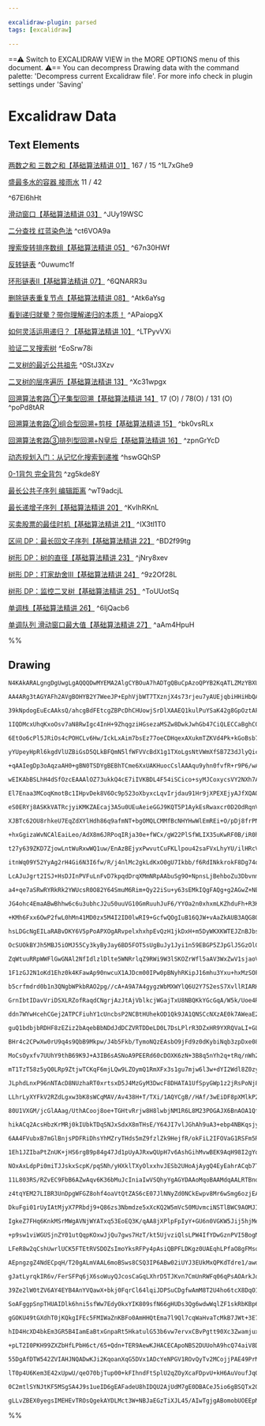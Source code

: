 ```yaml
---

excalidraw-plugin: parsed
tags: [excalidraw]

---
```

==⚠  Switch to EXCALIDRAW VIEW in the MORE OPTIONS menu of this document. ⚠== You can decompress Drawing data with the command palette: 'Decompress current Excalidraw file'. For more info check in plugin settings under 'Saving'


# Excalidraw Data
## Text Elements
[两数之和 三数之和【基础算法精讲 01】](https://www.bilibili.com/video/BV1bP411c7oJ/) 167 / 15 ^1L7xGhe9

[盛最多水的容器 接雨水](https://www.bilibili.com/video/BV1Qg411q7ia/) 11 / 42

 ^67El6hHt

[滑动窗口【基础算法精讲 03】](https://www.bilibili.com/video/BV1hd4y1r7Gq/) ^JUy19WSC

[二分查找 红蓝染色法](https://www.bilibili.com/video/BV1AP41137w7/) ^ct6VOA9a

[搜索旋转排序数组【基础算法精讲 05】](https://www.bilibili.com/video/BV1QK411d76w/) ^67n30HWf

[反转链表](https://www.bilibili.com/video/BV1sd4y1x7KN/) ^0uwumc1f

[环形链表II【基础算法精讲 07】](https://www.bilibili.com/video/BV1KG4y1G7cu/) ^6QNARR3u

[删除链表重复节点【基础算法精讲 08】](https://www.bilibili.com/video/BV1VP4y1Q71e/) ^Atk6aYsg

[看到递归就晕？带你理解递归的本质！](https://www.bilibili.com/video/BV1UD4y1Y769/) ^APaiopgX

[如何灵活运用递归？【基础算法精讲 10】](https://www.bilibili.com/video/BV18M411z7bb/) ^LTPyvVXi

[验证二叉搜索树](https://www.bilibili.com/video/BV14G411P7C1/) ^EoSrw78i

[二叉树的最近公共祖先](https://www.bilibili.com/video/BV1W44y1Z7AR/) ^0StJ3Xzv

[二叉树的层序遍历【基础算法精讲 13】](https://www.bilibili.com/video/BV1hG4y1277i/) ^Xc31wpgx

[回溯算法套路①子集型回溯【基础算法精讲 14】](https://www.bilibili.com/video/BV1mG4y1A7Gu/)
17 (O) / 78(O) / 131 (O) ^poPd8tAR

[回溯算法套路②组合型回溯+剪枝【基础算法精讲 15】](https://www.bilibili.com/video/BV1xG4y1F7nC/) ^bk0vsRLx

[回溯算法套路③排列型回溯+N皇后【基础算法精讲 16】](https://www.bilibili.com/video/BV1mY411D7f6/) ^zpnGrYcD

[动态规划入门：从记忆化搜索到递推](https://www.bilibili.com/video/BV1Xj411K7oF/) ^hswGQhSP

[0-1背包 完全背包](https://www.bilibili.com/video/BV16Y411v7Y6/) ^zg5kde8Y

[最长公共子序列 编辑距离](https://www.bilibili.com/video/BV1TM4y1o7ug/) ^wT9adcjL

[最长递增子序列【基础算法精讲 20】](https://www.bilibili.com/video/BV1ub411Q7sB/) ^KvIhRKnL

[买卖股票的最佳时机【基础算法精讲 21】](https://www.bilibili.com/video/BV1ho4y1W7QK/) ^IX3tl1T0

[区间 DP：最长回文子序列【基础算法精讲 22】](https://www.bilibili.com/video/BV1Gs4y1E7EU/) ^BD2f99tg

[树形 DP：树的直径【基础算法精讲 23】](https://www.bilibili.com/video/BV17o4y187h1/) ^jNry8xev

[树形 DP：打家劫舍III【基础算法精讲 24】](https://www.bilibili.com/video/BV1vu4y1f7dn/) ^9z2Of28L

[树形 DP：监控二叉树【基础算法精讲 25】](https://www.bilibili.com/video/BV1oF411U7qL/) ^ToUUotSq

[单调栈【基础算法精讲 26】](https://www.bilibili.com/video/BV1VN411J7S7/) ^6IjQacb6

[单调队列 滑动窗口最大值【基础算法精讲 27】](https://www.bilibili.com/video/BV1bM411X72E/) ^aAm4HpuH

%%
## Drawing
```compressed-json
N4KAkARALgngDgUwgLgAQQQDwMYEMA2AlgCYBOuA7hADTgQBuCpAzoQPYB2KqATLZMzYBXUtiRoIACyhQ4zZAHoFAc0JRJQgEYA6bGwC2CgF7N6hbEcK4OCtptbErHALRY8RMpWdx8Q1TdIEfARcZgRmBShcZQUebQA2bR4aOiCEfQQOKGZuAG1wMFAwYogSbgh4gEUAYQB1ADVsAC0AM0w2gDkeJuUAKQAxfX1cXpTiyFhEcsDsKI5lYLGSzG5n

AA4ARg3tAGYAFh2AVgBOHYB2Y7WeeJP+EphVjbWT7TXznjX4s73rjeu7yAUEjqbiHHiHbQABh2W2O0Pil0uewBUgQhGU0lBZ20e2eGy+8R4xw2B2J8RR1gW4lQkJRzCgpDYAGsENU2Pg2KRygBiDYIPl8paQTS4bBM5SMoQcYhsjlciTczQ8Fo8TSaIUQFqEfD4ADKsEWEkEHg19MZLNqwMk3D4BQEDOZCH1MEN6GNZRRkoxHHCOTQGxRbDgorUD

39kNpdogEuEcAAksQ/ahcgBdFEtcgZBPcDhCHUowjSrDlXAAEQ1kulPuYSaK42g8GpOztAF86QgEMRuBsdp9DjDIQcUYwWOwuGgdudh0xWJwOpwxNw1lcngjDmcC8xS2koJ3uC0CGEUZphNKAKLBDJZJOplFCODEXC7rv+s47Qc7eKfN48ANRogcEyOZ5vgKIcmKe5oAe+BhAUbYFHWkBlBIAAa9SVOwcbWJIAD6tRQAAMvSACCABKUCkWcSAopM

1IQDMcxUhqKxoOsv7aN8RwIgc4InH+9ZhqgziHGsezaMSZw8DwkJwhGb47CiQLECCaBghC0KwvCiKiSikhohiUBYjieIEkSJI7GSFLzK6kb1majqypyPICvy1FRiKYoxlKMrsk5CpKiqaoalqOrOq6EDul2dIOhaVo2tF5pOgadGRRWwjer63aBsG2Cht2EYol58aJnkaZRhmuBZi+qC5vmUaFsQxYSLg/Rpd51a1naEyNtwzbjPBdkdtVGzEuCH

6EtOo6cPl5JRiOs4cPOHCLv6Hw/IckLxAim7bsEz77oeCDHqexAXukmTZKVd4Pk+kGoBsb7jWskJnBsL1gYWQFoLVoH/mwEHVdBsHFANhT1dVEAbARZyYAA4npxwarR5S7pghkoixQmbNiZybXiPBnGc8QjSignOE8PxQhsIlvIcNzxBZClRkpKmoASun6ZiaDglZTFoLZJT2SyjnyugvKuYKx6iuKlY+XKPIBaq6rptqerJeUqUJY6lrKda3Nay

yYUpeyHpRl6kgdVlUZBiGsD5QLkBFQmN5lfWFVVcBdX1g1TXoLgsNtVWmXfSB7Z3dJlyQicxwiZNC02htcdjktK33VskIfET/Y7Tud1A0d7knWdV6XWgt5Rvej77a+76Thtxy4z2H2AeU0iyPISgUF32iaNqhC90QugGAoZiNWwCgAEL1BsmgAAp7Fs2BnGwvQKBq4EsoDh00VghkSIAPBuAAj7uS5IAJHKAA6mgDScoAMSqoIAkHJX9fgAIDIAX

+qAAIegDp3oAqzaAH0+gBN0TSDYgBEBhTCme6XxUAKHuocCslAAAqu9yhn0fvfR+r9P6/wAZCYBKYAAUbc5CKAUF3CgPc+4D0IEPQwo8EDjynjPeei9l6rwAJTgLOJA6BwVOBQF1IQIw1JpLph4f0Sq2pBKHB3mjYiRBlDjnQMEFo6M5pMCgOYAgMj0TyOgEGDUegsi4ELEwbMIcvYlE5OiQsBAEFo3KEfE+F8b6oJvug7+/9AEgLAfiDhUDqYal

wEIKAbBSLhH4dSfOzcEAAAlOZ73ukkQ4cE7iIVKBDL4F54iSCico+syMJCoxycsVY2NXh7ARFJU4Wcvik0eGcDa4ljg/B4EcPYdMXqzXrCzPWqAji2nrHpdEXNUB1N5jZA2rJfKiwgOLFyGoPIyxOiLBWyolbBVVkbDWJsopRiFggHWrM+mCxiklF0xsTSenShbYO91sq20Em9B20ZJTFRdumTMCATE1VDvVIsmMIC4CiYHYgltTG/UGndP4k5jh

El7Enaa3MCoqKmotBc1IHpvDek8V6Oc9p523oXbyxcLqvIrjdau91Hr9jXPEXEjyAJfXQAQjuxDu4UIoVQkeJBaGT2npUZQC8NgAEczhWDXmBf6m8DowQLrkxBB9j65EANtugAAc0AFiagAWG0ACFugBO7UABZqqBAClxoAC7T1WgLTpwn4AAdDg1rYEUBsXEiASq1Var1Yak1eCmVEJIWQog7K9DUK5XQ3l/KtjCtFWwrYFqeDWttcIrIfCBE2k

eS0ERYj8ASKkVATRcjyiKMKZAEcaj3A5u0UEuAeieGGJ9KQT5P1AykEsRwaxcr0D2OdRqnV+rjWmq8RsaNsauAUkCcE0JSa0AMiEDKkoAFomxO7AkpJCFwblF6AAVRgCNWoupqhIx6vkxBGNin4iSMcGOexoUvSOMcDp9xHg3GxN+G9Jwri9knIpOKE5YVRgGQZBOozqSPN2UshULlJbuWll5aUIGxaKyCirUK6sjRbNNMc/Z3TDn2kShs5D5yza

XJBTc62OU8rhkeU7EqZdXYlHdh86q9afmNT+bgOMQLCMMfBcNHYHwWlEmREi+O/pDj8frPNZOqL8q9jfJ8LaOKEDkoiQS88l5iVXVJVXCFj0+PSZ7Ezes9LW4yEIZ3Vl5C+4cpocGjYkhiB7E3aQM4sNBVir+gDKVR4owFLsQqwAi3aAAqlQA6V6AGPlVxmCaQ7E8Xah1SD/PBdC+46EID8FGeZT6tl5mA2crHjy6ztn7OOecyw7hCawnJvjVAUR

+hxGgizaWvNCAlEaiLeo/AdX8m6JRPoqIRja30e+fWCx/gW22PlSfWLIX35uKwRF0B/iR0hNYOO1Ak7p2QFnTEwZcTtjgiXcUFJyF0CzHiPUAA8sRY4uA91TAPbYo9rFNgQhEm9G4z0eycRqaxamhJtD1xEr2PjokRMlC6QnPTJRf1DJ5lGSkYydnHJg9MsDbl6zzKg3LPysGVnwfKuspDboUPjPQ/FOH2G8cRQJ/hvwVyaxWwGyRu2ZHCrPOdmp

t27y639ZKD7ZjowLntWuRxwWQ1uw/EnAzBEjyxPwvutCuFKLlpou42saFVxLhyYU/ilHRcVPXlZyUSut1hpacad8P4bxm4MqkCl71pm/UZeHpZnLxFGFvYoGcFz+mJV4ulVm7zJ9AAxcoAMCVACn5oAPyNUCACK/QAuyGAGXzQATkFf1m56eBranVB7D5H2PCfPXW5M6Q9Lg9MuO/oc7gV5w3cKCK+VxNgiU1pqqxmmrnnd5tYUQ1gtDBVEtdbzo

itnWq09Y52YyAg2rH4Gi6N3I6fw/R/j4nlMc2gkLdKxO0gU7Ikbb/f6RdINkkrokF8Dg74om1BaFduiXm7tY2pkkPGawzhXHXIOSRUYyYkjqa8B6dStgP7BMrj9us3AXw/E4O863ML+9YMOgG4yCOMyrkcykGsssBcGysOOiGpymyeGdkaGn6vA4yOG+OWBJQ5shGIBI+9O9yiK9YFGJKbOlUdGnsYKXOvyJYAA0mxgLpzgIMLqpDeqJCJA/nLt2

LcAJuJgrt2ISJ+HsDJInPVFuLnFvD7kpqdDrqXMmNRpAAbuSg9O+NpnsLjBehboZu3DbvnmZoXg7kGjlpUKwQKsQETBQB7jOl7ooR5rKiNm2gqoADgmgARL6ADTpoADbxgAScaADxeufIACN+8WWChwkWye9qqeuQvhgRoRERURNIMROeJheevq/c9uga2W9CNhdhDhlexWvCK+vAdeWQlW1WqktWsi2i+aTWXeJaDRKMHWUYXW1axifWw+EAo+z

a4+qe7aSRwRYRkRk2YWUcsR0O82Y64SmuM6Rim+Qy22iSu+y63sEMkIQgFAQg+g2AGwZ+NE+66Al+UYmM6wJICQl6hwwmwmokzwH2QkPYNKUIn4v4DMb0+hmGEAIO/orSHMm2/60O1k0BJODkkyzkEsyOJQqOSBUJ/kWOqBbsuOGBuGps2BiURO+sEJhsZOmslOGUNO/otyuUDO90VBJQNBeukAtGQ+TBSELBzUBEHBJJXyfRYQEKzwoucITwQhA

JG4ohc4EmaABwBhhw6c6u3ubhcJ2u50uuVG10GmRuuhJuF6/YYOa2n0xhxmLKZhduFh+R3K9CzAeWGwmAZwrBHQTha2Lh7mq20AwxCqgAs8oBGAB/KYABYRSeZsKeHhTqbpXpmRepaW5hlCReVhpp5plp1ppR1eFRQi5U9etRqAEBJQBSPeTRk0xaGibR7WfenRA+NaDJDaTaw2jq7agZ3pC+w6S+8x3AK2G+YB8SO2Gxe2++6AVQHQZEpEOwQg5

+KMh6Fxx6OwP2fwL0hMn41MD0zx5M4I2ID0lwRI9+GcfwQOgIuB16QJW+vAaZkAUB3AQG8OiJYsSOCBnkCJ8sSJgUKJNGaJ4UhJWJ2suBvxuyBB5ORBkAJB1yZB/RFB9sTOsYLOSp5U7OvRjJpQzJfsAAsmyUmILtwRChGJtJJMuLeoWjOGOMIVqZ3siinNSL/tgsTI8oQPIbiq4Y6SeISqobQfrmSppmqfoZqWekYRIF6tkQXuGZYQUdPKwbDHZ

hsLDGcNgEILaRABvDKY6V5pPoAPXOgARvpelxhxhpEvQzH1jkDxH+m5DyWKXKWTEJZnBJbsX6k5H+rcUmm8X8WbpCUiVxlJklZLaJluzJmN51HN7SJ5lt6NbZnd6eW96VoGKD7gWllDZDH+nto6WelKUqWGU+mQFzGLbUiNn/jLHNlrG7ZgxbHlDERQBMjxC4AACazAygA5N2HelxmwYk3w9+PEnx1Me5EAb++IxwP2RIjSFkzwvY70zMuBXwvxE

OcSUOkBYJh5MBJ5iOMJ55Cy3kyByJay6BD5FOT5sUgBuJy1Jyi1n59EBGP5ZJpGlJ5GzOlG6hby9BJZjGvs/yHQcFjBYcXGWwzwNKvxUu8iI065uFC0+FQBuh1Mv4JFZF8mklx01FCpah5c9YWhDFGcJudMjSxwrFjKueJlnFFmkZ089Q88m6lQr0CAYlElFFvuk+gABEqAAmaV6YALOJgAsJqABBQYAJ0OKlawalxBfpjquQpNFNNN9N+lWCjNw

ZqWtuuRRpWWFlGwGNAl2NfIdlzlDlte5WNRrlqZ9RWi9W3lSKOZrWfl5aAV3WxZwV1sjaoVE+nhJ87NnpVNdNDNTN+5CVFRim+mqVwJ2+rZYAoM+2EMzuhiQYygKEpVZxQ59YFVPYOIDcHwI0ummwvxb+L022m0F6y4Z6a0QpnSvVscP6zZQ1JQB5/MY1V5p5k1UsF5iy41ioc1CGas6JhBmJRy2JL5+BBJS1xBO17Jv5Ns5JlBh1QFx14NNGYFt

1F1zGJ2N1oKd1Ehz0k4KFawAp90nwcuX1AJDcm00IPw0pBNyhRKipJ16mhu3Yxu+hxMzSOFBmbFSNoZhpXFxpVma6pYAlBVRMxweN9pUEixEwzpJ8gA0O6AAMSoAEgJgASvqACMOoAKpmgA+P+ABkeoAAbygAYC6ADHkb/ZqoADTmgAFLGACA/3FczZpazZ/b/YA6A5AzAz/fA8g3zaYaZXkcLZfdfZurfQiFLTRjwjXmVvZRVumpmu5dmn5VmWr

b5crfmdrd0b1n3QNgbWPkbRAO2pg//cA+A9A7A4gygzWbMXWYlQ6U2Y7S2esS7XvllRIARHArPDAPQPUChIQL7U6bdsOfdkHd4vwdIdJJtJHasDeqOT9XcWekcBcA1f8WzMuNuZDg1VnTSDnRjhNbMgXdNdBsXSgfNeXZtVXVhs+atXgXiRtWcrE9tVTqQXtRSQ8oBfeMBZvXQR7MPf3SWLPEPRyRBVydVA/voZJITJPcKfIs0r+S9XPdPa9C9A3

GrnIbtIDavVriDSXLRZofRaqdCNgrjAzJtAjVblkcjWGajTxU8NBQKkYGcGqA/W5k/Uoe4RWQqoAEGagAqvKACuDoANy2gAC/GAAUrr/UA2kW9FbfRCzUgoc6c5c9c7c5CEZSfQLWZRfTlmsMs1sKs+s1Xow/QwinLcw03js5me3s0aQOrT3lrf3oFbrQI+YkI4MSI+2s8+c1cz/Tc9zZSfcwEoo7bc/eJQ7TuelW2ZlVzhDGeGwLqKQG7msMYyc

ddn7WYwHcehCGej2ATPCFiuhY1cUncbsP2NCBtHUhekOD1Qk9JA1QNSCcNXzAE0k7AWeaE2jrNTeVE++Y+dXfEwcnXRXR+ak9+c3Zk+3Tky8rSZqL3UU97FBf8pUGUwhRFDwdAmCPiA9VPdJDhS06KamTVYDlM90woco2vTRXa5DaM9pltAcIfTqcfbM6fYLefWQzlnsPxVsLPGcNUBsBs5Kls7KS/eFQqoADFZgAg9H+6ACTyr4YAIgWqDX5jzE

guQ1bdbjbRDHF8zEZiz2bAqebBbNDdJdDCZVRTDDeLD0L7DsLPlrR3DZxHR9YXRQVaLI+GL5Zfu7bNb9bPhTb8j8VpLS2yV9tPoKxW2O+GjmxdL5QkI+ovQOwKERg9AJj5x3LFjo5W0D+mwMcEYxI71ZMdSEI/rJIxIcIW0HwABByNwPjg1fjI12d6rxdmrEGhdM1ETpdaB0TKT2y61OJiT61+rDdX5TdSYLd/5jOUYNJIFBTDBjrzBTGJYpEbrX

BHr4c2CPwXw0rU9q4s9QbB9Mkpw/J4b5Fkb/TymoNQzEAsbO9jFd9z0dKybiNqb3zpDxe08tQewAlTQZwZERbQNrD27dbDbmqyqgAi/GAA2ioAI6KgAap6AASis2w8+g0giZ2Z1Z3Z458lqpwaemwsyLVpzp3p6RCO5qGO45RO/LdO+mS3rO6raJi0bmYu/5cizrT0eu/0Zu2FbswHrW6ZxZzZw505yS6Oko6vuvilee2lVe67R2RAChNgDCBQHA

MoCsOyxfv7UUhY9thB69K9J+A3IB6sASNoA9PEERd60cDOXK6zN+3B8q5nYh2q+tRq/nWh2E+jlMiXbq2XcR1tbsgR6+ccnt+a2R7TuYpRwdTa3k93XSQ6+UwWM67gLqKx5yZ62ucSLHTPQ071PsPx+IWKcJtxhZGUiveJ3KQM6prR3RSqXJ9DTUzVfDZV5bsZWmz85m/QpIFZX8ITIQAZ30zF+W7l6Z4AEI6IRgAsgmABhyrczNoe2gyI1Pnl5q

mT1TzT58z5yQ0LRp9ZtjwTCKqF6mjLQw9LZOymQ1RmXFx3s1gu7mjw6l3w+dYI2Wdl8Z0zyz9T4Sz2MSzbUtnbUsVV6o9S9e+2Vo+gHAGwLPMQGsNmix+14OVy119fnEP+w9euNTA3PUwJKsOuIkMrtpwzOcNCt69B90t8EnaAao7ISq7Dityh2tyjogUXbndMpE7t/XftzgfKyazE3h43ek7tcRncgBdR0ddJ/SXrU60x81HAq9xU565JJCIp5s

JLphdLnxP96nNTAcD8NUzhaRT0xrtsxD5J4MzGyM3DwcF8DHATA1UfSpyGWp1z2jRsPoNj8RI5qJevI/agHr2Wzl7kIAHtqgA9XbfyADqmoAPexgABiSAAK2oAGNpgA0erH+3N7CeLWoPSoC4InZsJQIP6f/f/3QwgP+X/KLAkWP5n8r+d/R/kf2f7s8F+vndHtz1X4CV1+sMUSiwjf4cI/+nCX/l/04Q9h+0f/MomC0qIQsp2ULQnmw2S4cMEu8

LLhrLyXYFkV2RZdLgxw3bK8sWCqMAV/Av438H+T/TXi/1AQYCgB//HAf/3wEiDF8pXMlkP21IG8qWNXTRrewkCaAmQkIegMwFIgEQ2unmU4qY3KojkfssNG4BZAJjLhPed6ViGUlHKw1JSvYN6FJFxDCtPGFwCwZACVbgEAMo1ZDsnzgLgYE+6HcJr4NT7YcTuufOJitWNZJMwhbUYkuRytbF9qCpfO1uXwy7c4Sw9QWviPTQA3otokhOELxxhAd

80U1VXGM/jcGlAAag/UthACooj8oe+TGHtvRrjw8H8lwbjNM1R6L8M23POGAJX6BnAOA1QfHuDz37bsuBF/QAIYk4RQABAqUAgANSAArJUAC55rcwyJ08W2LnNthMPP7TC5hx/JYasM14ZFvOcAznj0OX59DN0AwoYQL3C6y1GGUXcgXvxhbxcSg0vJLvQJS6FkUWLAh7vrXYGv1D+J/bgbsNmELCVhaw7XsewWKyCKW8g1YooJvZIQIYRgOABwF

hikACq2AcsHbzKrMRj0kIUbkTDqSNJxSdxX8mTHsE/Y64JI7vlJGhAh9uA3+ebp4NBKqsjyiUVbiE3W7atMOO3UIen1SYHda60QoUeELSZxDzu5BIvlRySGd0y+93d1ukOai1AshOyd7s0juLNJGkwrF6t2AbjFClwuIU4BnCuBg8S2lFeUqP2h7DNYeLQ7TOB2pidCvm8A9Tsv30AFUBUpYM4C0HiAjDLRhNY2sCPAGAAjEiCKAB0JQWEdBAA4W

6AA4FVubxB7mGlBnjsPDFRiDhsYhMZryTHds5mZ9fzlZk9HejfR/okFiL2IFOVaG1RSFm5RnZUC52nDGXmWmXYlBV2qLVgZl0BFE8QxoI9MdGPjGJjoR0g3XuS3WzVdnatXU3lIGYAUBYYlQSQLqFKZ4jOWBg+7DJCMEIgTB0KH9hULJhEhEg64USGYMlIh07iTIicE8TTqqMM6+5JbpyMhK+DUOAQjbjq1WRp9TWBrCIXslFFEdxRsQ6nPEML5t

1Eh1JZIbaPtZnUK+jHS6rgB9p84g47Jd1pUyAJRxwQUpH7v6AshGihMvwBEK9AqH98I2gYqNlJzH72iKU8nGOGBxdEc8UafbEWihAABWAqVgsvH6ABid+5LaSsGL8yABAA0AAjkYACQlQAKaKgAC9TAAWP+AA5uUAAN0YADH9QAGjKvhb+oAArjJzimISL8ThJ4k6SfJKUk+FVJeYtHu6MWbMTWJ7Eu4UL3BaPDaxitVhq8Kl6JcNayXJFj8LS78

NOxAxLdpPi0miTJJskxScpK/pqSNh/yHXklTXyOlxxhvJESb2UHoAjAygQ4EyEahrACqb7TrpAEDpEjWkOo9aF8DKRDdWInxH7LiGkLEgSQZgsNsnXla/hWRu5LwUh1j5Pj4+cJRPhh2CFYdUSC1XDqhhrpZ8xRn4kjpKMAnSi/ysoq7iXwVEpClRbHFUX7HSkITgUnBN7khWXJaj3wvHfQjhMpLcZrgpwd6kRLE4kSJOKhMiRBNk4OiTcHvc0cj

11L803RS/RZvEC9FbB6AZwAqv6K36bMuJcIniaIwVSQhyYgAGYDAAoMqoBAAMdqAALRTBnqTW26AXIEDI2BgzIZMM0GUZO6GFicsL0gVO9M+mWTyiEXUgWLyVpfDqB7wpyYi1bGQB2xfw91l5JV6T4kZKM6GbDNCkldl8J7SKSowUGTilBKI8oPaguzEBsATE1kiuP0EEj1xawDiM+n7AytJIzo1/I8G06jc3gkrKlA8hwqeMYU9U28f8nvGBMtu

z4tqYEM27LIBR3UnDpgWFGZ8ohf4oaVtQtZAS6cE07JlNNyZd0NCkEwpv8Mr6wSmg6ozjEAXG78tJIeo1vq9SOA7Sb03wRwcvVE69NRhtQ60Q0Nu4ydx+V03EFJFeiz9lOMzM4fRPMpWY4EyzTdGwDOB+BOJu/SWZPmVSAB/VJs7X8QiEY1AIADR/QAInxgAXdjAA3Z5wythCMhuU3Jbntzu5fc04Q9POFYz6EpcgShXKrnljqxhMh4SLyeF1iKB

DkuFgi01rUyIAtMjyX7PRbdj9+Q86zs3Nbmdze5xXcKQ2W5mVc50MUvmciNSTlBWC9AOMJIFIisEOA4s3QRy0llX51gjfUbhUkaQwpWkX4WcrjHEiDhWk7Q8EA3HPEzdukJgvWQhw5FGzoSPIl8XyM6mWy7yPUm2RKJFEDSHZOfACRk2An7V3Z8oz2YqKglpCnul2JaexjY4oSchsCmplJF45R8KZeFINtITkgyFDpVQwzqdPXpg1vZl0yifD1/Y

IgkeZ7FHq6KnkMSrMWgAVNjWYATxq53EoEQ3K/qAA8jXPlpFpIyY+GU6n0VGKW5Jij5hjMekXDFm6irYJou0WLzR2VkkgTZLIHryXhkvLeXQJbGMC2xzAg+fTKy4cCT4li4xYS1MXXyYRyc6KbzPUZTj4pEAOMChB2BQB8AGwOBJCAykO8spxSF6OJBGjvhgCGcBeHuMPI/Yg+vwZ6A30lIicaps3f/NeJ3L6z/GD44WHH2wWmzXx/I98YKMdm2z

+p9sw1viWGUSjnZY01utQqpKOxwJjQu7gws7HzT/kt5UjvziQlsLPW4IfYDwGznPVI5BogNpHNab4DRIz2WTInOqFWjIeG9dOdIp0KyKxut0xRfdOIZFzfmmPNgAJVqBnAbCOiv6UCMAAOcoADVlQAIUBgAC08zOgAZ3lAAb6aAAucxMU4JQpGkrSuCuhVwqkVKK2AZPK+UY9p4kgX5Zun+WAq3FYXDxVWPcWi8Fa4vWLg2LeEYVaBzY9okEppkh

LFeR8w2qCshUwrlUCK5FTEtRVSDOZsImoYksRFPy4pAsiQBPFLDKgz0UAEqhLPfaO8gFMsomFHFcGuDJw9jNAJJChDK5xuXEdaL9QvHDIwQaCxqct3GUTIWpvS4UO1KCFBNtugyq2TEMJy/i7VnqokqNNJJUKsm8yp5NNIgmpDVlT3bAEHKFxIUM4kkc4MJh4UKK+Fn1INviHKnadBwvxI6UnJOnD8zpNopZRnIonPKAcWwflrRMLm9ti5OWWGMw

AEpngzgZ4NdECpqH/T20gALmVAAL6moBSws8CSQ3IP6ABw02iUYJ3EUkMxQPKdTdre1/awdSOusUxKeAeKz5dWu+XTw61DaptS2opWC9l5wvJeWvLsn1iyZjYmgdvJcm7z95XKtgTyp7Ezq+1A6+ucOtHVTZeAy6uJSOPFVRTKWUq5JfzJfkSAmJHQUgDADWCYAEAr7VVZlIgAVVgFC8A6dxj+wExKRwhbEDHAuCfgyl7Q96p4wlzWr2RMfO1dyP

gJatLyrqkIR6v/FerSFPq6jX6soWuyQJcosCaGqLXhrD5TJKvn7CmUnRWFq06qPsAOArkJomE3gFsBjl4hOOm0m5WIvzUSLpOTy3es9GJiwc7pKbKtQWNUU5Zl4Ale/JIELbfTi2v0ttUCIbZyVZ1Ek0zoABe3QACH6Ji2niAK0rmbLNNm+zTEpmwTzV1WmmtfQl02bp9NhbXdfcIPU0qj19KjyoyscksrPhgS3hmu08nhKzNFmx9W5oc3DixVCS

39Ze2lW0tZV6AY4EYB4AnYVQawX+bkj0FqrCl64lqiJDPSuCDgfwAmM8T2U4ho6tcX8DqO1m4F41BG6PuCWamuqTZTqs2W+OxxUbJlfUo1hhmz69S+cUogNUxrmUd06FM0lZZxsgrcb/ksJTZYhPgo7Lw4A3DaAzHer6j/QbylNWIVTivRxyEubNaIoJ7ChU5DyqRZnJkUA5OOSs95RpvxVrrCVGwegEIAEotAzgwKVtVJWS2WbAAykaAA27UADV

SoAFggpSnpTHUAIDlk6hni5sfWw7EdyOkxYIK809sfN66gHUDs3Qg6wdwWqlZF1skRbKBp6plbhQvVfDXJTA34aErY4MyIluQLHf2px1I7oqMSwQezJvl5q5BD8pJRlTdrlA4EbANdGujYC8JBU+StcVjGAVvBngdxRvkSDfDCtBI+y0bhejqR4xewz6C1e0z62LcMFPgoba1JG39K8F7qghdbIxLEK7ZM2waeQvm3+qiMS2oNStttZhrZpfRNZb

gGOKU49tGXdhT0jKQkgIFEc5FMIWaZnKBFo0AmHHQtEma7l9Ql7cqWaHvaTcMkB7JWt+3E7/tbAfoAKjXRnBBUBEcHUGIBknxedEkwAItugAcuMTOJi9YU5tZrN729nemJScK6H2Lp508CvVXpr116qd+66yavNp2kzGiZ6vhczri3y8EtG2rnZDsfX968uXejLfWTF3wiJdf6qXXV3iBxgmJlQUUJoHiAq6pZauxIBcHPSXpddMkZ4jxFeCakPg

hID4HcXD4bkEm3GR5B4IamEaBtxGnpaRt5HkatulG53b6vw7ervxCBvPgtt90Xc3ZwamjuxuD0QVQ9KqiPctO2UCbuw3GL7CDwT2CZKJO0sqYDjBD3aB+cmp7fcskV57tCu9XGDCA6Hqb5+pevztpvoT1AOgAqXoGcF1Du4jNTB2ucGMACqyoAGAYwABAWJi3MWivMW5B5DShmJbmMJ35j+Dvm9GsIa2CiHxDBMysTTu8XHqN5fi+drFrZXxaOxG

+pLT2I0PKH99ZXZbHfLPbH6ct/65+Qdn+TER9AewKJHACECApoNBS2DUUohA9hcQ74aiV8D+7KzVITwH7Pfjehj1XGIhZpaH2wltLfGNqrpfatt2Orahzq82deSd10l7yc2pJod1m1EKKFBfP3daw9mB6cD625UU92tAsKVpdfO6AzG0iCExN0kf/R9Su3UhpCPvN6MMe9gPbk5dQgtWnNe0lrlNHwRpBULn4Fy+DCA5fpoABYbAUIkkM8PXqM6T

55DgAfDTW542ZVIAHJNQADwKJi2KqoanXqG5DVx1ADcYeNPGV1ROvQyTv2MCojjPAE49PrMPEy6VC+lWtFpX12G19DhsJcfO3aXHrjgWILHcceMxLnjoqg/Vnp5kn6QY4AV2P8jgBwB9Qt0bgHWGgB6QMg5QR8KQCAh3AGAhABABQAnjlHYCLQLk9yaWB7yRAgQLIHGF3D6B9QXIyA/4Jpn8mLoQp9IOydG0DLxtkp0gAKagAyn9A/QGo40aZMiV

lT0p4U6Kem3E42xUpwU/qeO70bjTup00+kFIhndFtSplU2qZOyXcaFDpvU+kH6AuVoufJq06qeFOenqd2pk036fSAOpN5QZ302qfJPwtiIyptgBQD0i4BoJPpx08KbPDShYzjIBMyEAhi4A4zVACM6mfSCZn4zcCPQbLF5PMBsAjIHUD7X9BvQWqb4VpHYKbPeMCgEUas+yHwDpSEUkpBINJFEhfBAcn4Jk0YDYAGBKTc0AgFOmqXtMzIGVFM+6f

0C2mtlSYNJtKF5MSgSA4J9s1ueID6gEAFadeU8hIDQU2AjUdM7gE0DBACeJ5io6gBSQTx2QEMUgMoBFC4JfwG4cTV+c/PUAaQP2ClSEmUB5g8z0wN87gA/ObTeAUF5pLSH/OHAisC5nUyqYNMshnTaiTgPtrMQ+yEAISIsI2nmCTn6wmQK8zedvkVcV2RAI8x4YoslBm0tJ8ro6WEBZKjE5FhAAubsBMSEAswZgLqGbRwAzzF55tNebk3/JZghAR

gLLvZBEX0yegsIMEHEvTROsQgekAYDLMct3W+NBJaEGzTiXJL45/AIwTgjgABomobUOEEpMtgQALYIAA
```
%%